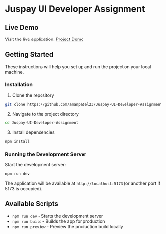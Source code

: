 # Juspay UI Developer Assignment

## Live Demo

Visit the live application: [Project Demo](https://aman-juspay-ui-dev-assignment.netlify.app/)

## Getting Started

These instructions will help you set up and run the project on your local machine.

### Installation

1. Clone the repository

```bash
git clone https://github.com/amanpatel23/Juspay-UI-Developer-Assignment
```

2. Navigate to the project directory

```bash
cd Juspay-UI-Developer-Assignment
```

3. Install dependencies

```bash
npm install
```

### Running the Development Server

Start the development server:

```bash
npm run dev
```

The application will be available at `http://localhost:5173` (or another port if 5173 is occupied).

## Available Scripts

- `npm run dev` - Starts the development server
- `npm run build` - Builds the app for production
- `npm run preview` - Preview the production build locally
